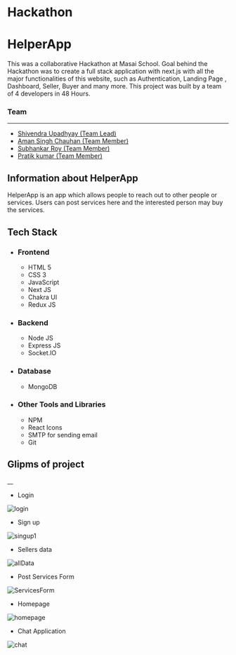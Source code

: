 # Hackathon
# HelperApp

<p>
This was a collaborative Hackathon at Masai School.
Goal behind the Hackathon was to create a full stack application with next.js with all the major functionalities of this website, such as  Authentication, Landing Page , Dashboard, Seller, Buyer and many more.
This project was built by a team of 4 developers in 48 Hours. 
</p>


### Team
___
 <ul>
        <li><a href="https://github.com/meshiv5">Shivendra Upadhyay (Team Lead)</a></li>
        <li> <a href="https://github.com/Aman9723">Aman Singh Chauhan (Team Member)</a> </li>
        <li><a href="https://github.com/subhankarroy612">Subhankar Roy (Team Member)</a></li>
        <li><a href="https://github.com/Paratparshahi"> Pratik kumar (Team Member)</a></li>
  </ul>
  

## Information about HelperApp 

<p> HelperApp is an app which allows people to reach out to other people or services. Users can post services here and the interested person may buy 
the services. 
</p>

## Tech Stack
 - ### Frontend 
   * HTML 5
   * CSS 3
   * JavaScript
   * Next JS
   * Chakra UI
   * Redux JS 

 - ### Backend

   * Node JS
   * Express JS
   * Socket.IO

 - ### Database
   * MongoDB

 - ### Other Tools and Libraries 
   * NPM
   * React Icons
   * SMTP for sending email
   * Git



 ## Glipms of project
__




   - Login 
<img src="https://i.imgur.com/jgt4fGs.png" alt="login" />



   - Sign up 
<img src="https://i.imgur.com/M0gjogW.png" alt="singup1" />



   - Sellers data
<img src="https://i.imgur.com/TTBYeHS.png" alt="allData" />



   - Post Services Form
<img src="https://i.imgur.com/cFVWmMU.png" alt="ServicesForm" />


   - Homepage 
<img src="https://i.imgur.com/ibeCIrS.jpg" alt="homepage" />


   - Chat Application
<img src="https://i.imgur.com/Luk7HKd.jpg" alt="chat" />


